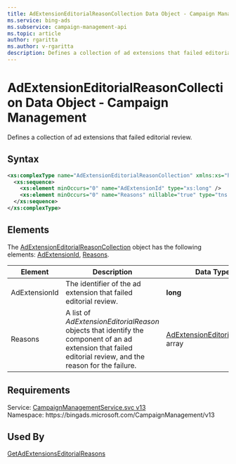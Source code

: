 ```yaml
---
title: AdExtensionEditorialReasonCollection Data Object - Campaign Management
ms.service: bing-ads
ms.subservice: campaign-management-api
ms.topic: article
author: rgaritta
ms.author: v-rgaritta
description: Defines a collection of ad extensions that failed editorial review.
---
```

# AdExtensionEditorialReasonCollection Data Object - Campaign Management
Defines a collection of ad extensions that failed editorial review.

## Syntax
```xml
<xs:complexType name="AdExtensionEditorialReasonCollection" xmlns:xs="http://www.w3.org/2001/XMLSchema">
  <xs:sequence>
    <xs:element minOccurs="0" name="AdExtensionId" type="xs:long" />
    <xs:element minOccurs="0" name="Reasons" nillable="true" type="tns:ArrayOfAdExtensionEditorialReason" />
  </xs:sequence>
</xs:complexType>
```

## <a name="elements"></a>Elements

The [AdExtensionEditorialReasonCollection](adextensioneditorialreasoncollection.md) object has the following elements: [AdExtensionId](#adextensionid), [Reasons](#reasons).

|Element|Description|Data Type|
|-----------|---------------|-------------|
|<a name="adextensionid"></a>AdExtensionId|The identifier of the ad extension that failed editorial review.|**long**|
|<a name="reasons"></a>Reasons|A list of *AdExtensionEditorialReason* objects that identify the component of an ad extension that failed editorial review, and the reason for the failure.|[AdExtensionEditorialReason](adextensioneditorialreason.md) array|

## Requirements
Service: [CampaignManagementService.svc v13](https://campaign.api.bingads.microsoft.com/Api/Advertiser/CampaignManagement/v13/CampaignManagementService.svc)  
Namespace: https\://bingads.microsoft.com/CampaignManagement/v13  

## Used By
[GetAdExtensionsEditorialReasons](getadextensionseditorialreasons.md)  
